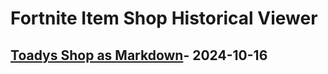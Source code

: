 # Fortnite Item Shop Historical Viewer
## [Toadys Shop as Markdown](https://github.com/RogueMew/Fortnite-Item-Shop-Historical/blob/main/Output/2024-10-16-ItemShop.md)- 2024-10-16